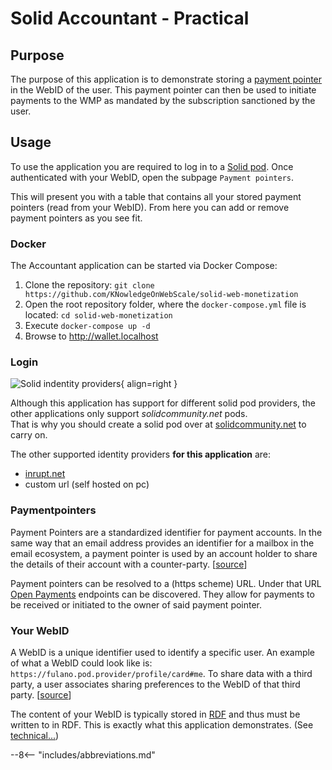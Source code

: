 # Solid Accountant - Practical

## Purpose

The purpose of this application is to demonstrate storing a [payment pointer](https://paymentpointers.org) in the WebID of the user. This payment pointer can then be used to initiate payments to the WMP as mandated by the subscription sanctioned by the user.

## Usage

To use the application you are required to log in to a [Solid pod](https://solidproject.org/users/get-a-pod). Once authenticated with your WebID, open the subpage `Payment pointers`.

This will present you with a table that contains all your stored payment pointers (read from your WebID). From here you can add or remove payment pointers as you see fit.

### Docker
The Accountant application can be started via Docker Compose:

1. Clone the repository: `git clone https://github.com/KNowledgeOnWebScale/solid-web-monetization`
2. Open the root repository folder, where the `docker-compose.yml` file is located: `cd solid-web-monetization`
3. Execute `docker-compose up -d`
4. Browse to http://wallet.localhost

### Login

![Solid indentity providers](../../assets/img/acc_login.png){ align=right }

Although this application has support for different solid pod providers, the other applications only support *solidcommunity.net* pods.  
That is why you should create a solid pod over at [solidcommunity.net](https://solidcommunity.net/register) to carry on. 

The other supported identity providers **for this application** are:

 * [inrupt.net](https://inrupt.net)
 * custom url (self hosted on pc)


### Paymentpointers

Payment Pointers are a standardized identifier for payment accounts. In the same way that an email address provides an identifier for a mailbox in the email ecosystem, a payment pointer is used by an account holder to share the details of their account with a counter-party. [[source](https://paymentpointers.org)]

Payment pointers can be resolved to a (https scheme) URL. Under that URL [Open Payments](https://openpayments.dev/) endpoints can be discovered. They allow for payments to be received or initiated to the owner of said payment pointer.

### Your WebID

A WebID is a unique identifier used to identify a specific user. An example of what a WebID could look like is: `https://fulano.pod.provider/profile/card#me`. To share data with a third party, a user associates sharing preferences to the WebID of that third party. [[source](https://solidproject.org/faqs#what-is-a-webid)]

The content of your WebID is typically stored in [RDF](https://www.w3.org/RDF/) and thus must be written to in RDF. This is exactly what this application demonstrates. (See [technical...](/solid-web-monetization/accountant/technical))

--8<-- "includes/abbreviations.md"